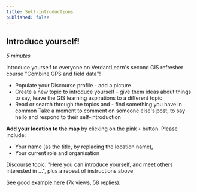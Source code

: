 ```yaml
---
title: Self-introductions
published: false
---
```


## Introduce yourself!
*5 minutes*


Introduce yourself to everyone on VerdantLearn's second GIS refresher course "Combine GPS and field data"!

- Populate your Discourse profile - add a picture
- Create a new topic to introduce yourself - give them ideas about things to say, leave the GIS learning aspirations to a different topic
- Read or search through the topics and - find something you have in common
Take a moment to comment on someone else's post, to say hello and respond to their self-introduction


**Add your location to the map** by clicking on the pink `+` button.  Please include:
- Your name (as the title, by replacing the location name),
- Your current role and organisation


Discourse topic: "Here you can introduce yourself, and meet others interested in ...", plus a repeat of instructions above

See good [example here](https://discourse.p2pu.org/t/writing-for-change-say-hello-and-find-your-crew/156) (7k views, 58 replies):

